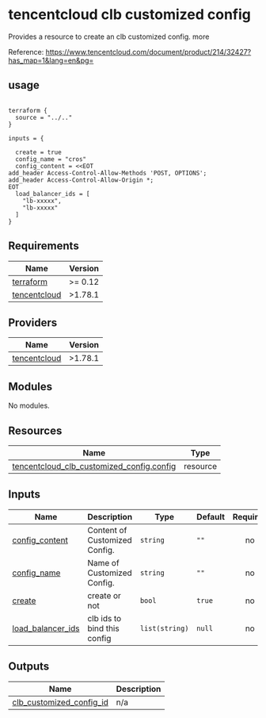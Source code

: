 # tencentcloud clb customized config

Provides a resource to create an clb customized config. more

Reference: https://www.tencentcloud.com/document/product/214/32427?has_map=1&lang=en&pg=



## usage

```hcl

terraform {
  source = "../.."
}

inputs = {

  create = true
  config_name = "cros"
  config_content = <<EOT
add_header Access-Control-Allow-Methods 'POST, OPTIONS';
add_header Access-Control-Allow-Origin *;
EOT
  load_balancer_ids = [
    "lb-xxxxx",
    "lb-xxxxx"
  ]
}

```

## Requirements

| Name | Version |
|------|---------|
| <a name="requirement_terraform"></a> [terraform](#requirement\_terraform) | >= 0.12 |
| <a name="requirement_tencentcloud"></a> [tencentcloud](#requirement\_tencentcloud) | >1.78.1 |

## Providers

| Name | Version |
|------|---------|
| <a name="provider_tencentcloud"></a> [tencentcloud](#provider\_tencentcloud) | >1.78.1 |

## Modules

No modules.

## Resources

| Name | Type |
|------|------|
| [tencentcloud_clb_customized_config.config](https://registry.terraform.io/providers/tencentcloudstack/tencentcloud/latest/docs/resources/clb_customized_config) | resource |

## Inputs

| Name | Description | Type | Default | Required |
|------|-------------|------|---------|:--------:|
| <a name="input_config_content"></a> [config\_content](#input\_config\_content) | Content of Customized Config. | `string` | `""` | no |
| <a name="input_config_name"></a> [config\_name](#input\_config\_name) | Name of Customized Config. | `string` | `""` | no |
| <a name="input_create"></a> [create](#input\_create) | create or not | `bool` | `true` | no |
| <a name="input_load_balancer_ids"></a> [load\_balancer\_ids](#input\_load\_balancer\_ids) | clb ids to bind this config | `list(string)` | `null` | no |

## Outputs

| Name | Description |
|------|-------------|
| <a name="output_clb_customized_config_id"></a> [clb\_customized\_config\_id](#output\_clb\_customized\_config\_id) | n/a |
